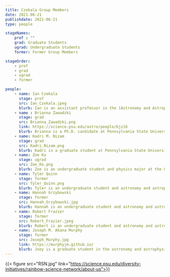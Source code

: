 ```yaml
---
title: Czekala Group Members
date: 2021-06-21
publishdate: 2021-06-21
type: people

stageNames: 
    prof : ""
    grad: Graduate Students
    ugrad: Undergraduate Students
    former: Former Group Members

stageOrder: 
    - prof
    - grad
    - ugrad
    - former

people: 
    - name: Ian Czekala
      stage: prof 
      src: Ian_Czekala.jpeg
      blurb: Ian is an assistant professor in the [Astronomy and Astrophysics department](https://science.psu.edu/astro) at Pennsylvania State University and leader of the Czekala research group. Ian is also a Co-Hire of PSU's [Institute for Computational and Data Sciences](https://www.icds.psu.edu/). He is broadly interested in star and planet formation, machine learning, and Bayesian inference for astrophysics.
    - name : Brianna Zawadzki
      stage: grad 
      src: Brianna_Zawadzki.png
      link: https://science.psu.edu/astro/people/bjz16
      blurb: Brianna is a Ph.D. candidate at Pennsylvania State University working on N-body planet formation simulations, ALMA observations of protoplanetary disks, and regularized maximum likelihood imaging algorithms.
    - name: Kadri M. Nizam
      stage: grad 
      src: Kadri_Nizam.png
      blurb: Kadri is a graduate student at Pennsylvania State University working on protoplanetary disk dynamics and machine learning for regularized maximum imaging algorithms.
    - name: Zoe Ko
      stage: ugrad 
      src: Zoe_Ko.png
      blurb: Zoe is an undergraduate student and physics major at the University of California, Berkeley working on high resolution stellar spectroscopy and radial velocity analysis for circumbinary protoplanetary disks.
    - name: Tyler Quinn
      stage: former 
      src: Tyler_Quinn.png
      blurb: Tyler is an undergraduate student and astronomy and astrophysics major at Pennsylvania State University working on regularized maximum likelihood imaging algorithms.
    - name: Hannah Grzybowski
      stage: former 
      src: Hannah_Grzybowski.jpg
      blurb: Hannah is an undergraduate student and astronomy and astrophysics major at Pennsylvania State University working on regularized maximum likelihood imaging algorithms.
    - name: Robert Frazier
      stage: former 
      src: Robert_Frazier.jpeg
      blurb: Robert is an undergraduate student and astronomy and astrophysics major at Pennsylvania State University working on regularized maximum likelihood imaging algorithms.
    - name: Joseph M. Akana Murphy
      stage: former
      src: Joseph_Murphy.jpg
      link: https://murphyjm.github.io/
      blurb: Joey is a graduate student in the astronomy and astrophysics department at University of California, Santa Cruz, working on exoplanet detection and characterization. While Joey was a co-terminal masters student at Stanford University, Joey and Ian worked on flexible spectroscopic models for accretion signatures of pre-main sequence stars.
---
```


{{< figure src="RSN.jpg" link="https://science.psu.edu/diversity-initiatives/rainbow-science-network/about-us">}}

